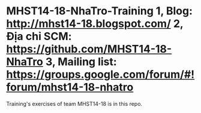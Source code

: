 MHST14-18-NhaTro-Training
1, Blog:
http://mhst14-18.blogspot.com/
2, Địa chỉ SCM:
https://github.com/MHST14-18-NhaTro
3, Mailing list:
https://groups.google.com/forum/#!forum/mhst14-18-nhatro
=========================

Training's exercises of team MHST14-18 is in this repo.
